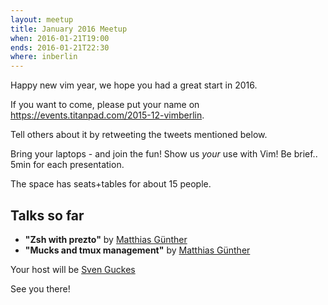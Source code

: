 ```yaml
---
layout: meetup
title: January 2016 Meetup
when: 2016-01-21T19:00
ends: 2016-01-21T22:30
where: inberlin
---
```


Happy new vim year, we hope you had a great start in 2016.


If you want to come, please put your name on <https://events.titanpad.com/2015-12-vimberlin>.


Tell others about it by retweeting the tweets mentioned below.


Bring your laptops - and join the fun! Show us *your* use with Vim! Be brief.. 5min for each presentation.

The space has seats+tables for about 15 people.


## Talks so far

- **"Zsh with prezto"** by [Matthias Günther](https://twitter.com/wikimatze)
- **"Mucks and tmux management"** by [Matthias Günther](https://twitter.com/wikimatze)


Your host will be [Sven Guckes](www.guckes.net)

See you there!

